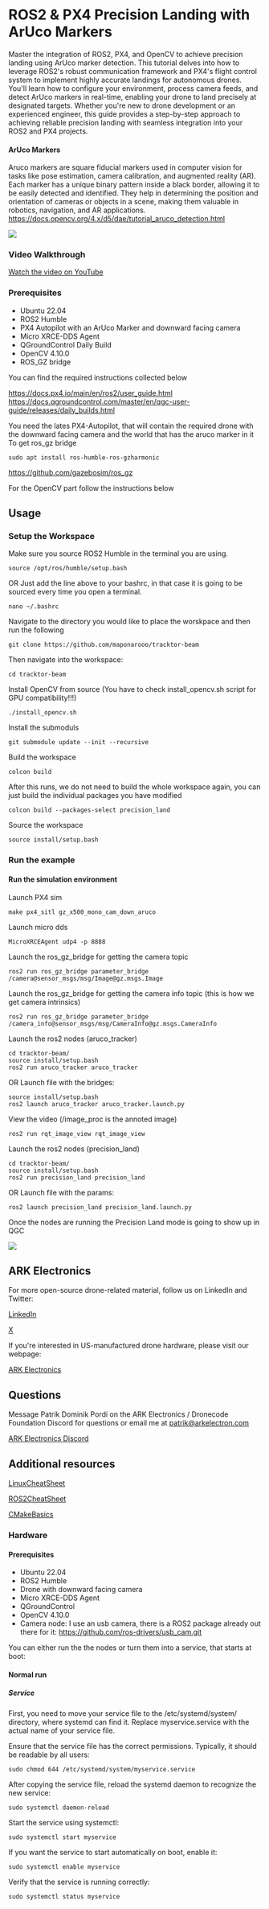 # ROS2 & PX4 Precision Landing with ArUco Markers
Master the integration of ROS2, PX4, and OpenCV to achieve precision landing using ArUco marker detection. This tutorial delves into how to leverage ROS2's robust communication framework and PX4's flight control system to implement highly accurate landings for autonomous drones. You'll learn how to configure your environment, process camera feeds, and detect ArUco markers in real-time, enabling your drone to land precisely at designated targets. Whether you're new to drone development or an experienced engineer, this guide provides a step-by-step approach to achieving reliable precision landing with seamless integration into your ROS2 and PX4 projects.
#### ArUco Markers
Aruco markers are square fiducial markers used in computer vision for tasks like pose estimation, camera calibration, and augmented reality (AR). Each marker has a unique binary pattern inside a black border, allowing it to be easily detected and identified. They help in determining the position and orientation of cameras or objects in a scene, making them valuable in robotics, navigation, and AR applications.
https://docs.opencv.org/4.x/d5/dae/tutorial_aruco_detection.html

![](arucotag.png)


### Video Walkthrough
[Watch the video on YouTube](https://youtu.be/3BJB3OAo3tw?si=rJiTScTOzJzZjN2t)


### Prerequisites
* Ubuntu 22.04
* ROS2 Humble
* PX4 Autopilot with an ArUco Marker and downward facing camera
* Micro XRCE-DDS Agent
* QGroundControl Daily Build
* OpenCV 4.10.0
* ROS_GZ bridge

You can find the required instructions collected below

https://docs.px4.io/main/en/ros2/user_guide.html
https://docs.qgroundcontrol.com/master/en/qgc-user-guide/releases/daily_builds.html

You need the lates PX4-Autopilot, that will contain the required drone with the downward facing camera and the world that has the aruco marker in it
To get ros_gz bridge
```
sudo apt install ros-humble-ros-gzharmonic
```
https://github.com/gazebosim/ros_gz


For the OpenCV part follow the instructions below

## Usage

### Setup the Workspace
Make sure you source ROS2 Humble in the terminal you are using.
```
source /opt/ros/humble/setup.bash
```
OR
Just add the line above to your bashrc, in that case it is going to be sourced every time you open a terminal.
```
nano ~/.bashrc
```

Navigate to the directory you would like to place the worskpace and then run the following
```
git clone https://github.com/maponarooo/tracktor-beam
```
Then navigate into the workspace:
```
cd tracktor-beam
```
Install OpenCV from source (You have to check install_opencv.sh script for GPU compatibility!!!)
```
./install_opencv.sh 
```
Install the submoduls
```
git submodule update --init --recursive
```
Build the workspace
```
colcon build
```
After this runs, we do not need to build the whole workspace again, you can just build the individual packages you have modified

```
colcon build --packages-select precision_land
```
Source the workspace
```
source install/setup.bash 
```
### Run the example

#### Run the simulation environment
Launch PX4 sim
```
make px4_sitl gz_x500_mono_cam_down_aruco
```
Launch micro dds
```
MicroXRCEAgent udp4 -p 8888
```

Launch the ros_gz_bridge for getting the camera topic
```
ros2 run ros_gz_bridge parameter_bridge /camera@sensor_msgs/msg/Image@gz.msgs.Image
```

Launch the ros_gz_bridge for getting the camera info topic (this is how we get camera intrinsics)
```
ros2 run ros_gz_bridge parameter_bridge /camera_info@sensor_msgs/msg/CameraInfo@gz.msgs.CameraInfo
```

Launch the ros2 nodes (aruco_tracker)
```
cd tracktor-beam/
source install/setup.bash 
ros2 run aruco_tracker aruco_tracker 
```
OR
Launch file with the bridges:
```
source install/setup.bash
ros2 launch aruco_tracker aruco_tracker.launch.py 
```

View the video (/image_proc is the annoted image)
```
ros2 run rqt_image_view rqt_image_view
```

Launch the ros2 nodes (precision_land)
```
cd tracktor-beam/
source install/setup.bash 
ros2 run precision_land precision_land
```
OR
Launch file with the params:
```
ros2 launch precision_land precision_land.launch.py
```
Once the nodes are running the Precision Land mode is going to show up in QGC

![](Precision.png)

## ARK Electronics
For more open-source drone-related material, follow us on LinkedIn and Twitter:

[LinkedIn](https://www.linkedin.com/company/ark-electronics-llc/)

[X](https://x.com/ark_electr0nics)

If you're interested in US-manufactured drone hardware, please visit our webpage:

[ARK Electronics](https://arkelectron.com/)

## Questions
Message Patrik Dominik Pordi on the ARK Electronics / Dronecode Foundation Discord for questions or email me at patrik@arkelectron.com

[ARK Electronics Discord](https://discord.gg/un4HYu8k)


## Additional resources
[LinuxCheatSheet](https://www.geeksforgeeks.org/linux-commands-cheat-sheet/)

[ROS2CheatSheet](https://www.theconstruct.ai/wp-content/uploads/2021/10/ROS2-Command-Cheat-Sheets-updated.pdf)

[CMakeBasics](https://nu-msr.github.io/navigation_site/lectures/cmake_basics.html)

### Hardware
#### Prerequisites
* Ubuntu 22.04
* ROS2 Humble
* Drone with downward facing camera
* Micro XRCE-DDS Agent
* QGroundControl
* OpenCV 4.10.0
* Camera node:
I use an usb camera, there is a ROS2 package already out there for it:
https://github.com/ros-drivers/usb_cam.git

You can either run the the nodes or turn them into a service, that starts at boot:
#### Normal run

##### Service

First, you need to move your service file to the /etc/systemd/system/ directory, where systemd can find it. Replace myservice.service with the actual name of your service file.

Ensure that the service file has the correct permissions. Typically, it should be readable by all users:
```
sudo chmod 644 /etc/systemd/system/myservice.service

```
After copying the service file, reload the systemd daemon to recognize the new service:

```
sudo systemctl daemon-reload

```
Start the service using systemctl:

```
sudo systemctl start myservice

```
If you want the service to start automatically on boot, enable it:

```
sudo systemctl enable myservice

```
Verify that the service is running correctly:
```
sudo systemctl status myservice

```

